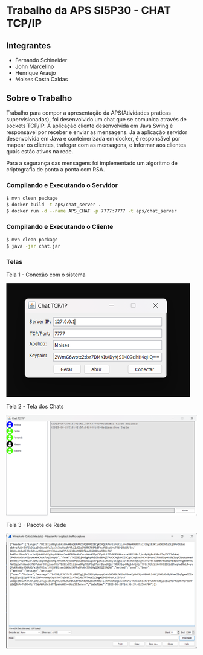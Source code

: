 # Trabalho da APS SI5P30 - CHAT TCP/IP

## Integrantes
- Fernando Schineider
- John Marcelino
- Henrique Araujo
- Moises Costa Caldas

## Sobre o Trabalho

Trabalho para compor a apresentação da APS(Atividades praticas supervisionadas), foi desenvolvido um chat que se comunica através de sockets TCP/IP. A aplicação cliente desenvolvida em Java Swing é responsável por receber e enviar as mensagens. Já a aplicação servidor desenvolvida em Java e conteinerizada em docker, é responsável por mapear os clientes, trafegar com as mensagens, e informar aos clientes quais estão ativos na rede.

Para a segurança das mensagens foi implementado um algoritmo de criptografia de ponta a ponta com RSA.



### Compilando e Executando o Servidor

```bash
$ mvn clean package
$ docker build -t aps/chat_server .
$ docker run -d --name APS_CHAT -p 7777:7777 -t aps/chat_server
```



### Compilando e Executando o Cliente

```bash
$ mvn clean package
$ java -jar chat.jar
```



### Telas

Tela 1 - Conexão com o sistema

![tela_conexao](Chat_TCPIP\telas\tela_conexao.png)



Tela 2 - Tela dos Chats

![tela_chats](Chat_TCPIP\telas\tela_chats.png)



Tela 3 - Pacote de Rede

![conteudo_pacote_tcp](Chat_TCPIP\telas\conteudo_pacote_tcp.png)

